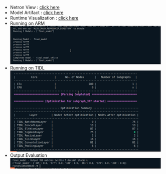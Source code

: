 * Netron View : [click here](./yolov8m.onnx.svg)
* Model Artifact : [click here](./artifact.svg)
* Runtime Visualization : [click here](./runtimes_visualization.svg)
* Running on ARM
![alt text](image-2.png)
* Running on TIDL 
![alt text](image.png)
* Output Evaluation
![alt text](image-1.png)